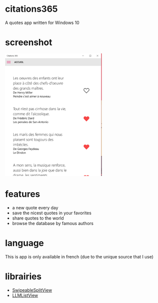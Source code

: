 # citations365
A quotes app written for Windows 10

# screenshot
<img src="screenshot365.png" alt="citations365" height="400" />

# features
* a new quote every day
* save the nicest quotes in your favorites
* share quotes to the world
* browse the database by famous authors

# language
This is app is only available in french (due to the unique source that I use)

# librairies
* [SwipeableSplitView](https://github.com/JustinXinLiu/SwipeableSplitView)
* [LLMListView](https://github.com/brookshi/LLMListView)
